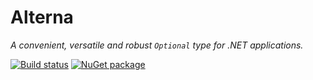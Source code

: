 # Alterna

*A convenient, versatile and robust `Optional` type for .NET applications.*

[![Build status](https://ci.appveyor.com/api/projects/status/h37j00g1w9q0ffs0?svg=true)](https://ci.appveyor.com/project/balazsbotond/alterna)
[![NuGet package](https://img.shields.io/nuget/v/FluentUriBuilder.svg)](https://www.nuget.org/packages/FluentUriBuilder/)